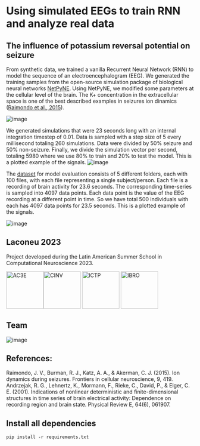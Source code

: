 # Using simulated EEGs to train RNN and analyze real data
## The influence of potassium reversal potential on seizure

From synthetic data, we trained a vanilla Recurrent Neural Network (RNN) to model the sequence of an electroencephalogram (EEG). We generated the training samples from the open-source simulation package of biological neural networks [NetPyNE](http://www.netpyne.org/index.html). Using NetPyNE, we modified some parameters at the cellular level of the brain. The K+ concentration in the extracellular space is one of the best described examples in seizures ion dinamics ([Raimondo et al., 2015](https://www.frontiersin.org/articles/10.3389/fncel.2015.00419/full)). 

![image](https://user-images.githubusercontent.com/34287081/213928200-de794f81-f84c-492d-aeb1-9ea206bfd1ed.png)

We generated simulations that were 23 seconds long with an internal integration timestep of 0.01. Data is sampled with a step size of 5 every millisecond totaling 260 simulations. Data were divided by 50% seizure and 50% non-seizure. Finally, we divide the simulation vector per second, totaling 5980 where we use 80% to train and 20% to test the model. This is a plotted example of the signals.
![image](https://user-images.githubusercontent.com/34287081/213928258-57801846-3593-49b3-8958-1954d0a620a4.png)

The [dataset](https://archive.ics.uci.edu/ml/datasets/Epileptic+Seizure+Recognition) for model evaluation consists of 5 different folders, each with 100 files, with each file representing a single subject/person. Each file is a recording of brain activity for 23.6 seconds. The corresponding time-series is sampled into 4097 data points. Each data point is the value of the EEG recording at a different point in time. So we have total 500 individuals with each has 4097 data points for 23.5 seconds. This is a plotted example of the signals.

![image](https://user-images.githubusercontent.com/34287081/213930467-02740cee-107d-40ef-bbcb-0ed6f071ada4.png)

## Laconeu 2023

Project developed during the Latin American Summer School in Computational Neuroscience 2023.

<img src="https://user-images.githubusercontent.com/34287081/213933757-3de46318-cd90-417b-8b10-274b8d78e248.png" width="100" height="100" title="AC3E"><img src="https://user-images.githubusercontent.com/34287081/213934159-1c039b12-be04-491e-9270-f843c7ac6914.png" width="100" height="100" title="CINV">
<img src="https://user-images.githubusercontent.com/34287081/213934068-cb15825f-12dd-47fb-81da-6501a3272857.png" width="100" height="100" title="ICTP">
<img src="https://user-images.githubusercontent.com/34287081/213934198-5327509d-d377-4b4a-9212-8cc2e9537ed9.png" width="100" height="100" title="IBRO">


## Team

![image](https://user-images.githubusercontent.com/34287081/213763502-f9a8a7cb-5872-4047-a898-33cd571932b5.png)



## References:
Raimondo, J. V., Burman, R. J., Katz, A. A., & Akerman, C. J. (2015). Ion dynamics during seizures. Frontiers in cellular neuroscience, 9, 419.
Andrzejak, R. G., Lehnertz, K., Mormann, F., Rieke, C., David, P., & Elger, C. E. (2001). Indications of nonlinear deterministic and finite-dimensional structures in time series of brain electrical activity: Dependence on recording region and brain state. Physical Review E, 64(6), 061907.

## Install all dependencies
```
pip install -r requirements.txt
```

